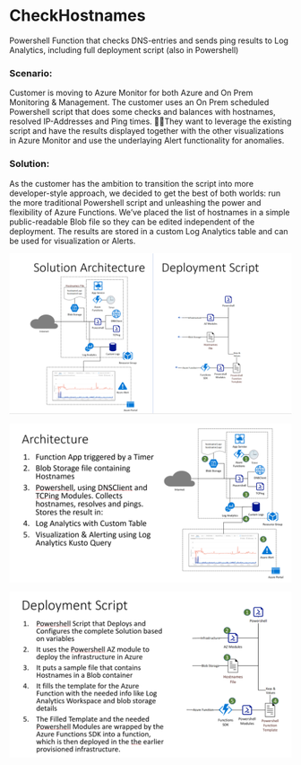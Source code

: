 # CheckHostnames
Powershell Function that checks DNS-entries and sends ping results to Log Analytics, including full deployment script (also in Powershell)

<h3>Scenario:</h3>
Customer is moving to Azure Monitor for both Azure and On Prem Monitoring & Management.
The customer uses an On Prem scheduled Powershell script that does some checks and balances with hostnames, resolved IP-Addresses and Ping times. They want to leverage the existing script and have the results displayed together with the other visualizations in Azure Monitor and use the underlaying Alert functionality for anomalies.

<h3>Solution:</h3>
As the customer has the ambition to transition the script into more developer-style approach, we decided to get the best of both worlds: run the more traditional Powershell script and unleashing the power and flexibility of Azure Functions.
We’ve placed the list of hostnames in a simple public-readable Blob file so they can be edited independent of the deployment. The results are stored in a custom Log Analytics table and can be used for visualization or Alerts.


![Solution Outline](SolutionOutline.png)

![Solution Architecture](SolutionArchitecture.png)

![Deployment Script](DeploymentScript.png)
